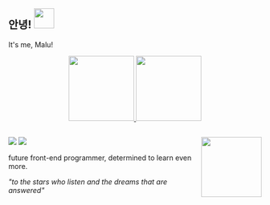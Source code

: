 <h2 align="left">
  안녕! 
  <img height="40cm" src="https://i.pinimg.com/originals/9d/d1/a0/9dd1a0c90caa865e3718947e2b91d35e.gif">
</h2>
<p font-size="12px">It's me, Malu!</p>

<div align="center">
  <a href="https://github.com/monteiroluiza">
  <img height="130em" src="https://github-readme-stats.vercel.app/api?username=monteiroluiza&show_icons=true&theme=vue&include_all_commits=true&count_private=true"/>
  <img height="130em" src="https://github-readme-stats.vercel.app/api/top-langs/?username=monteiroluiza&layout=compact&langs_count=7&theme=vue"/>
</div>

##

  
<div style="display: inline_block"> 
 
 <a href = "mailto:luiza.monteiroweb@outlook.com"><img src="https://img.shields.io/badge/-Gmail-%23333?style=for-the-badge&logo=gmail&logoColor=white" target="_blank"></a>
 <a href="https://linkedin.com/in/luiza-monteiroo" target="_blank"><img src="https://img.shields.io/badge/-LinkedIn-%230077B5?style=for-the-badge&logo=linkedin&logoColor=white" target="_blank"></a>
 <img height="120cm" align="right" src="https://c.tenor.com/kmHEH_VM-y4AAAAC/spy-x-family-spy-family.gif"/>
 
<p>future front-end programmer, determined to learn even more.</p>
<i>"to the stars who listen and the dreams that are answered"<i>
</div>
